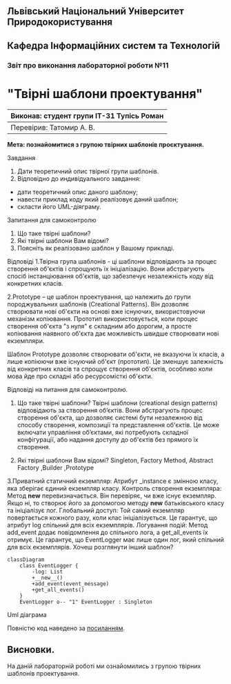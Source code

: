 ## Львівський Національний Університет Природокористування
## Кафедра Інформаційних систем та Технологій



### Звіт про виконання лабораторної роботи №11
# "Твірні шаблони проектування"



| Виконав: студент групи ІТ-31 Тупісь Роман |
|----------------------------------------------------|
| Перевірив: Татомир А. В.




**Мета: познайомитися з групою твірних шаблонів проєктування.**


Завдання

1. Дати теоретичний опис твірної групи шаблонів.
2. Відповідно до индивідуального завдання:
- дати теоретичний опис даного шаблону;
- навести приклад коду який реалізовує даний шаблон;
- скласти його UML-діяграму.

Запитання для самоконтролю
1. Що таке твірні шаблони?
2. Які твірні шаблони Вам відомі?
3. Поясніть як реалізовано шаблон у Вашому прикладі.

Відповіді
1.Твірна група шаблонів - ці шаблони відповідають за процес створення об'єктів і спрощують їх ініціалізацію. Вони абстрагують спосіб інстанціювання об'єктів, що забезпечує незалежність коду від конкретних класів.

2.Prototype – це шаблон проектування, що належить до групи породжувальних шаблонів (Creational Patterns). Він дозволяє створювати нові об'єкти на основі вже існуючих, використовуючи механізм копіювання. Прототип використовується, коли процес створення об'єкта "з нуля" є складним або дорогим, а просте копіювання наявного об'єкта дає можливість швидше створювати нові екземпляри.

Шаблон Prototype дозволяє створювати об'єкти, не вказуючи їх класів, а лише копіюючи вже існуючий об'єкт (прототип). Це зменшує залежність від конкретних класів та спрощує створення об'єктів, особливо коли мова йде про складні або ресурсомісткі об'єкти.

Відповіді на питання для самоконтролю.
1. Що таке твірні шаблони?
Твірні шаблони (creational design patterns) відповідають за створення об’єктів. Вони абстрагують процес створення об'єкта, що дозволяє системі бути незалежною від способу створення, композиції та представлення об'єктів. Це може включати управління об’єктами, які потребують складної конфігурації, або надання доступу до об'єктів без прямого їх створення.

2. Які твірні шаблони Вам відомі?
Singleton, Factory Method, Abstract Factory ,Builder ,Prototype

3.Приватний статичний екземпляр: Атрибут _instance є змінною класу, яка зберігає єдиний екземпляр класу.
Контроль створення екземпляра: Метод __new__ перевизначається. Він перевіряє, чи вже існує екземпляр. Якщо ні, то створює його за допомогою методу __new__ батьківського класу та ініціалізує лог.
Глобальний доступ: Той самий екземпляр повертається кожного разу, коли клас ініціалізується. Це гарантує, що атрибут log спільний для всіх екземплярів.
Логування подій: Метод add_event додає повідомлення до спільного лога, а get_all_events їх отримує.
Це гарантує, що EventLogger має лише один лог, який спільний для всіх екземплярів. Хочеш розглянути інший шаблон?


```mermaid
classDiagram
    class EventLogger {
        -log: List
        +__new__()
        +add_event(event_message)
        +get_all_events()
    }
    EventLogger o-- "1" EventLogger : Singleton

```
Uml діаграма

Повністю код наведено за [посиланням](./singleton.py).

## Висновки. 
На даній лабораторній роботі ми ознайомились з групою твірних шаблонів проектування. 

